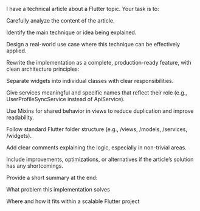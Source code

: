 I have a technical article about a Flutter topic. Your task is to:

Carefully analyze the content of the article.

Identify the main technique or idea being explained.

Design a real-world use case where this technique can be effectively applied.

Rewrite the implementation as a complete, production-ready feature, with clean architecture principles:

Separate widgets into individual classes with clear responsibilities.

Give services meaningful and specific names that reflect their role (e.g., UserProfileSyncService instead of ApiService).

Use Mixins for shared behavior in views to reduce duplication and improve readability.

Follow standard Flutter folder structure (e.g., /views, /models, /services, /widgets).

Add clear comments explaining the logic, especially in non-trivial areas.

Include improvements, optimizations, or alternatives if the article’s solution has any shortcomings.

Provide a short summary at the end:

What problem this implementation solves

Where and how it fits within a scalable Flutter project